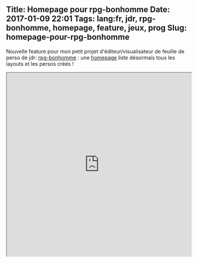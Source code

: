 Title: Homepage pour rpg-bonhomme
Date: 2017-01-09 22:01
Tags: lang:fr, jdr, rpg-bonhomme, homepage, feature, jeux, prog
Slug: homepage-pour-rpg-bonhomme
---
Nouvelle feature pour mon petit projet d'éditeur/visualisateur de feuille de perso de jdr: [rpg-bonhomme](https://github.com/Lucas-C/rpg-bonhomme) : une [homepage](https://chezsoi.org/lucas/jdr/rpg-bonhomme) liste désormais tous les layouts et les persos créés !

<iframe style="width:100%" height="500" src="https://chezsoi.org/lucas/jdr/rpg-bonhomme/"></iframe>
